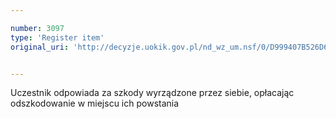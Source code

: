 ```yaml
---

number: 3097
type: 'Register item'
original_uri: 'http://decyzje.uokik.gov.pl/nd_wz_um.nsf/0/D999407B526D6AE4C12579F8003B4BEE?OpenDocument'


---
```


Uczestnik odpowiada za szkody wyrządzone przez siebie, opłacając odszkodowanie w miejscu ich powstania

